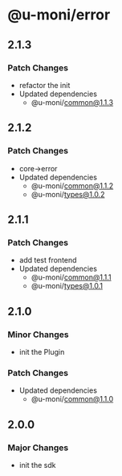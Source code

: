 # @u-moni/error

## 2.1.3

### Patch Changes

- refactor the init
- Updated dependencies
  - @u-moni/common@1.1.3

## 2.1.2

### Patch Changes

- core->error
- Updated dependencies
  - @u-moni/common@1.1.2
  - @u-moni/types@1.0.2

## 2.1.1

### Patch Changes

- add test frontend
- Updated dependencies
  - @u-moni/common@1.1.1
  - @u-moni/types@1.0.1

## 2.1.0

### Minor Changes

- init the Plugin

### Patch Changes

- Updated dependencies
  - @u-moni/common@1.1.0

## 2.0.0

### Major Changes

- init the sdk
